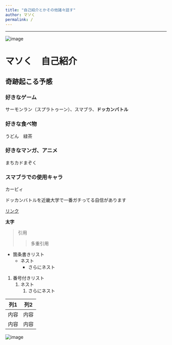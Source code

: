 ```yaml
---
title: "自己紹介とかその他諸々話す"
author: マソく
permalink: /
---
```







---

![image](/Maso_WebSite/assets/images/スクリーンショット　2025-04-24　19.17.21.png)

# マソく　自己紹介
## 奇跡起こる予感
### 好きなゲーム
サーモンラン（スプラトゥーン）、スマブラ、**ドッカンバトル**
### 好きな食べ物
うどん　緑茶  
### 好きなマンガ、アニメ  
まちカドまぞく
### スマブラでの使用キャラ
カービィ

ドッカンバトルを近畿大学で一番ガチってる自信があります

[リンク](https://www.google.co.jp/)

**太字**

> 引用
>> 多重引用


- 箇条書きリスト
  - ネスト
    - さらにネスト


1. 番号付きリスト
   1. ネスト
      1. さらにネスト


| 列1  | 列2  |
|-----|-----|
| 内容  | 内容  |
| 内容  | 内容  |

![image](/GHPages_WebSite/assets/images/logo-150.png)
